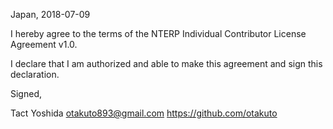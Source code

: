 Japan, 2018-07-09

I hereby agree to the terms of the NTERP Individual Contributor License
Agreement v1.0.

I declare that I am authorized and able to make this agreement and sign this
declaration.

Signed,

Tact Yoshida otakuto893@gmail.com https://github.com/otakuto
